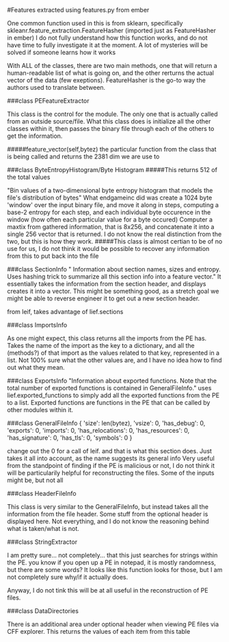 #Features extracted using features.py from ember

One common function used in this is from sklearn, specifically skleanr.feature_extraction.FeatureHasher (imported just as FeatureHasher in ember)
I do not fully understand how this function works, and do not have time to fully investigate it at the moment. A lot of mysteries will be solved if someone learns how it works
 
With ALL of the classes, there are two main methods, one that will return a human-readable list of what is going on, and the other rerturns the actual vector of the data (few exeptions). FeatureHasher is the go-to way the authors used to translate between.

###class PEFeatureExtractor

This class is the control for the module. The only one that is actually called from an outside source/file. What this class does is initialize all the other classes within it, then passes the binary file through each of the others to get the information.

#####feature_vector(self,bytez)
the particular function from the class that is being called and returns the 2381 dim we are use to

###class ByteEntropyHistogram/Byte Histogram
#####This returns 512 of the total values

"Bin values of a two-dimensional byte entropy histogram that models the file's distribution of bytes"
What endgameinc did was create a 1024 byte 'window' over the input binary file, and move it along in steps, computing a base-2 entropy for each step, and each individual byte occurence in the window (how often each particular value for a byte occured)
Computer a maxtix from gathered information, that is 8x256, and concatenate it into a single 256 vector that is returned. 
I do not know the real distinction from the two, but this is how they work.
#####This class is almost certian to be of no use for us, I do not think it would be possible to recover any information from this to put back into the file

###class SectionInfo
" Information about section names, sizes and entropy.  Uses hashing trick to summarize all this section info into a feature vector."
It essentially takes the information from the section header, and displays creates it into a vector. This might be something good, as a stretch goal we might be able to reverse engineer it to get out a new section header.

from leif, takes advantage of lief.sections

###class ImportsInfo

As one might expect, this class returns all the imports from the PE has. Takes the name of the import as the key to a dictionary, and all the (methods?) of that import as the values related to that key, represented in a list. Not 100% sure what the other values are, and I have no idea how to find out what they mean. 

###class ExportsInfo
"Information about exported functions. Note that the total number of exported functions is contained in GeneralFileInfo."
uses lief.exported_functions to simply add all the exported functions from the PE to a list. 
Exported functions are functions in the PE that can be called by other modules within it.

###class GeneralFileInfo
{
'size': len(bytez),
'vsize': 0,
'has_debug': 0,
'exports': 0,
'imports': 0,
'has_relocations': 0,
'has_resources': 0,
'has_signature': 0,
'has_tls': 0,
'symbols': 0
}

change out the 0 for a call of leif.<key> and that is what this section does. Just takes it all into account, as the name suggests its general info
Very useful from the standpoint of finding if the PE is malicious or not, I do not think it will be particularily helpful for reconstructing the files. Some of the inputs might be, but not all

###class HeaderFileInfo

This class is very similar to the GeneralFileInfo, but instead takes all the information from the file header. Some stuff from the optional header is displayed here. Not everything, and I do not know the reasoning behind what is taken/what is not.

###class StringExtractor

I am pretty sure... not completely... that this just searches for strings within the PE. you know if you open up a PE in notepad, it is mostly randomness, but there are some words? It looks like this function looks for those, but I am not completely sure why/if it actually does.

Anyway, I do not tink this will be at all useful in the reconstruction of PE files.

###class DataDirectories

There is an additional area under optional header when viewing PE files via CFF explorer. This returns the values of each item from this table
